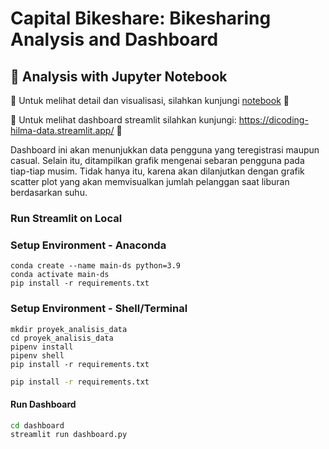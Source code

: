 # Capital Bikeshare: Bikesharing Analysis and Dashboard

## 📝 Analysis with Jupyter Notebook

🚧 Untuk melihat detail dan visualisasi, silahkan kunjungi [notebook](https://github.com/HilmaRohman/dicoding-data/blob/main/proyek_analisis_data.ipynb) 🚧


🚧 Untuk melihat dashboard streamlit silahkan kunjungi: https://dicoding-hilma-data.streamlit.app/ 🚧

Dashboard ini akan menunjukkan data pengguna yang teregistrasi maupun casual. Selain itu, ditampilkan grafik mengenai sebaran pengguna pada tiap-tiap musim. Tidak hanya itu, karena akan dilanjutkan dengan grafik scatter plot yang akan memvisualkan jumlah pelanggan saat liburan berdasarkan suhu.

### Run Streamlit on Local

### Setup Environment - Anaconda
```
conda create --name main-ds python=3.9
conda activate main-ds
pip install -r requirements.txt
```

### Setup Environment - Shell/Terminal
```
mkdir proyek_analisis_data
cd proyek_analisis_data
pipenv install
pipenv shell
pip install -r requirements.txt
```

```bash
pip install -r requirements.txt
```

#### Run Dashboard
```bash
cd dashboard
streamlit run dashboard.py
```
